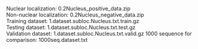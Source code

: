 Nuclear localization: 0.2Nucleus_positive_data.zip<br>
Non-nuclear localization: 0.2Nucleus_negative_data.zip<br>
Training dataset: 1.dataset.subloc.Nucleus.txt.train.gz<br>
Testing dataset: 1.dataset.subloc.Nucleus.txt.test.gz<br>
Validation dataset: 1.dataset.subloc.Nucleus.txt.valid.gz
1000 sequence for comparison: 1000seq.dataset.txt
